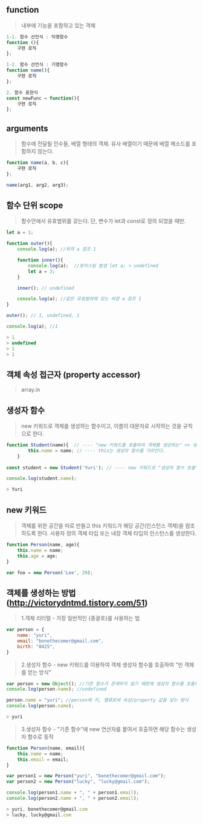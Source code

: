 ## function
> 내부에 기능을 포함하고 있는 객체
```js
1-1. 함수 선언식 : 익명함수
function (){
    구현 로직
};

1-2. 함수 선언식 : 기명함수
function name(){
    구현 로직
};

2. 함수 표현식
const newFunc = function(){
    구현 로직
};
```

## arguments
> 함수에 전달될 인수들, 배열 형태의 객체. 유사 배열이기 때문에 배열 메소드를 포함하지 않는다.
```js
function name(a, b, c){
    구현 로직
};

name(arg1, arg2, arg3); 
```

## 함수 단위 scope
> 함수안에서 유효범위를 갖는다. 단, 변수가 let과 const로 정의 되었을 때만.
```js
let a = 1;

function outer(){
    console.log(a); //위의 a 참조 1

    function inner(){
        console.log(a);  //호이스팅 발생 let a; > undefined
        let a = 3;
    }

    inner(); // undefined

    console.log(a); //같은 유효범위에 있는 바깥 a 참조 1
}

outer(); // 1, undefined, 1

console.log(a); //1

> 1
> undefined
> 1
> 1
```

## 객체 속성 접근자 (property accessor)
> array.in


## 생성자 함수
> new 키워드로 객체를 생성하는 함수이고, 이름이 대문자로 시작하는 것을 규칙으로 한다.
```js
function Student(name){  // ---- "new 키워드를 호출하여 객체를 생성하는" >> 생성자 함수를 정의한다.
        this.name = name; // ---- this는 생성자 함수를 가르킨다.
    }
    
const student = new Student('Yuri'); // ---- new 키워드로 "생성자 함수 호출"하여 student 객체를 생성한다.

console.log(student.name);

> Yuri
```

## new 키워드
> 객체를 위한 공간을 따로 만들고 this 키워드가 해당 공간(인스턴스 객체)을 참조하도록 한다.
> 사용자 정의 객체 타입 또는 내장 객체 타입의 인스턴스를 생성한다.

```js
function Person(name, age){
    this.name = name;
    this.age = age;
}

var foo = new Person('Lee', 29);
```

## 객체를 생성하는 방법 (http://victorydntmd.tistory.com/51)
> 1.객체 리터럴 - 가장 일반적인 {중괄호}를 사용하는 법
```js
var person = {
    name: "yuri",
    email: "bonethecomer@gmail.com",
    birth: "0425",
}
```

> 2.생성자 함수 - new 키워드를 이용하여 객체 생성자 함수를 호출하여 "빈 객체를 얻는 방식"
```js
var person = new Object(); //기존 함수가 존재하지 않기 때문에 생성자 함수를 호출하는게 아니라 빈 객체를 생성하는 함수를 호출함
console.log(person.name); //undefined

person.name = "yuri"; //person에 키, 밸류로써 속성/property 값을 넣는 방식
console.log(person.name);

> yuri
```

> 3.생성자 함수 - "기존 함수"에 new 연산자를 붙여서 호출하면 해당 함수는 생성자 함수로 동작
```js
function Person(name, email){
    this.name = name;
    this.email = email;
}

var person1 = new Person("yuri", "bonethecomer@gmail.com");
var person2 = new Person("lucky", "lucky@gmail.com");

console.log(person1.name + ", " + person1.email);
console.log(person2.name + ", " + person2.email);

> yuri, bonethecomer@gmail.com
> lucky, lucky@gmail.com
```